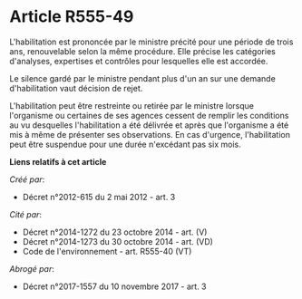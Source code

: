 # Article R555-49

L'habilitation est prononcée par le ministre précité pour une période de trois ans, renouvelable selon la même procédure.
Elle précise les catégories d'analyses, expertises et contrôles pour lesquelles elle est accordée.

Le silence gardé par le ministre pendant plus d'un an sur une demande d'habilitation vaut décision de rejet.

L'habilitation peut être restreinte ou retirée par le ministre lorsque l'organisme ou certaines de ses agences cessent de
remplir les conditions au vu desquelles l'habilitation a été délivrée et après que l'organisme a été mis à même de présenter
ses observations. En cas d'urgence, l'habilitation peut être suspendue pour une durée n'excédant pas six mois.

**Liens relatifs à cet article**

_Créé par_:

  - Décret n°2012-615 du 2 mai 2012 - art. 3

_Cité par_:

  - Décret n°2014-1272 du 23 octobre 2014 - art. (V)
  - Décret n°2014-1273 du 30 octobre 2014 - art. (VD)
  - Code de l'environnement - art. R555-40 (VT)

_Abrogé par_:

  - Décret n°2017-1557 du 10 novembre 2017 - art. 3
